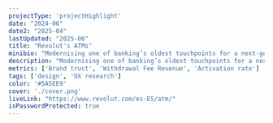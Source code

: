 ```yaml
---
projectType: 'projectHighlight'
date: "2024-06"
date2: "2025-04"
lastUpdated: "2025-06"
title: "Revolut's ATMs"
minibio: "Modernising one of banking’s oldest touchpoints for a next-generation of ATMs in Europe."
description: "Modernising one of banking’s oldest touchpoints for a next-generation of ATMs in Europe allowing people to easily withdraw and deposit money, dispense free cards and much more. I've helped set the foundations for a brand new medium for the company by leveraging design patterns from both Web and Mobile worlds."
metrics: ['Brand trust', 'Withdrawal Fee Revenue', 'Activation rate']
tags: ['design', 'UX research']
color: '#5A5EE9'
cover: './cover.png'
liveLink: "https://www.revolut.com/es-ES/atm/"
isPasswordProtected: true
---
```


<project-password-input/> 